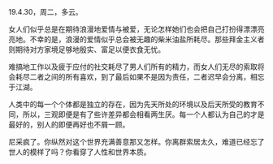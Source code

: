 <link href="../../css/style.css" rel="stylesheet" type="text/css" />

<span class="fzzy">19.4.30，周二，多云。

<div class="p">

女人们似乎总是在期待浪漫地爱情与被爱，无论怎样她们也会把自己打扮得漂漂亮亮地。不幸的是，浪漫的爱情似乎总会被无趣的柴米油盐所耗尽。那些拜金主义者则期待对方家境足够地殷实、富足以便衣食无忧。

难搞地工作以及疲于应付的社交耗尽了男人们所有的精力，而女人们无尽的索取将会耗尽二者之间的所有喜欢，到了最后如果不是因为责任，二者迟早会分离，相忘于江湖。

人类中的每一个个体都是独立的存在，因为先天所处的环境以及后天所受的教育不同，所以，三观即便是有了些许差异都会相看两生厌。每一个人都认为自己的才是最好的，别人的即便再好也不屑一顾。

尼采疯了。你纵然对这个世界充满善意那又怎样。你离群索居太久，难道已经忘了世人的模样了吗？你看穿了人性和世界本质。

